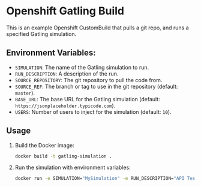 # Openshift Gatling Build

This is an example Openshift CustomBuild that pulls a git repo, and runs a specified Gatling simulation.

## Environment Variables:
- `SIMULATION`: The name of the Gatling simulation to run.
- `RUN_DESCRIPTION`: A description of the run.
- `SOURCE_REPOSITORY`: The git repository to pull the code from.
- `SOURCE_REF`: The branch or tag to use in the git repository (default: `master`).
- `BASE_URL`: The base URL for the Gatling simulation (default: `https://jsonplaceholder.typicode.com`).
- `USERS`: Number of users to inject for the simulation (default: `10`).

## Usage

1. Build the Docker image:
   ```bash
   docker build -t gatling-simulation .
   ```

2. Run the simulation with environment variables:
   ```bash
   docker run -e SIMULATION="MySimulation" -e RUN_DESCRIPTION="API Test" -e BASE_URL="https://your-api.com" -e USERS=20 gatling-simulation
   ```

